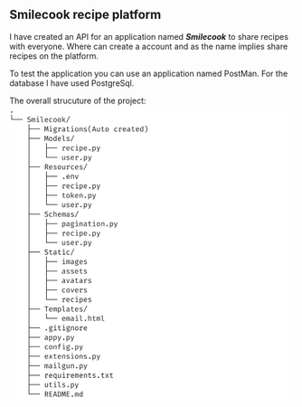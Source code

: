 ## Smilecook recipe platform

I have created an API for an application named _**Smilecook**_ to share recipes with everyone.
Where can create a account and as the name implies share recipes on the platform.

To test the application you can use an application named PostMan.
For the database I have used PostgreSql.

The overall strucuture of the project:
![structure of the project](project_structure.jpg)
